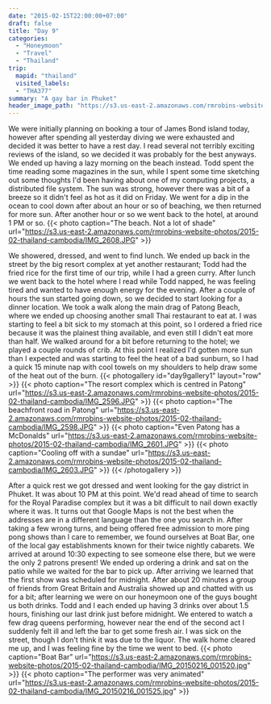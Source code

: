 ```yaml
---
date: "2015-02-15T22:00:00+07:00"
draft: false
title: "Day 9"
categories:
  - "Honeymoon"
  - "Travel"
  - "Thailand"
trip:
  mapid: "thailand"
  visited_labels:
  - "THA377"
summary: "A gay bar in Phuket"
header_image_path: "https://s3.us-east-2.amazonaws.com/rmrobins-website-photos/2015-02-thailand-cambodia/IMG_2598.JPG"
---
```


We were initially planning on booking a tour of James Bond island today, however after spending all yesterday diving we were exhausted and decided it was better to have a rest day. I read several not terribly exciting reviews of the island, so we decided it was probably for the best anyways. We ended up having a lazy morning on the beach instead. Todd spent the time reading some magazines in the sun, while I spent some time sketching out some thoughts I'd been having about one of my computing projects, a distributed file system. The sun was strong, however there was a bit of a breeze so it didn't feel as hot as it did on Friday. We went for a dip in the ocean to cool down after about an hour or so of beaching, we then returned for more sun. After another hour or so we went back to the hotel, at around 1 PM or so.
{{< photo caption="The beach. Not a lot of shade" url="https://s3.us-east-2.amazonaws.com/rmrobins-website-photos/2015-02-thailand-cambodia/IMG_2608.JPG" >}}

We showered, dressed, and went to find lunch. We ended up back in the street by the big resort complex at yet another restaurant; Todd had the fried rice for the first time of our trip, while I had a green curry. After lunch we went back to the hotel where I read while Todd napped, he was feeling tired and wanted to have enough energy for the evening. After a couple of hours the sun started going down, so we decided to start looking for a dinner location. We took a walk along the main drag of Patong Beach, where we ended up choosing another small Thai restaurant to eat at. I was starting to feel a bit sick to my stomach at this point, so I ordered a fried rice because it was the plainest thing available, and even still I didn't eat more than half. We walked around for a bit before returning to the hotel; we played a couple rounds of crib. At this point I realized I'd gotten more sun than I expected and was starting to feel the heat of a bad sunburn, so I had a quick 15 minute nap with cool towels on my shoulders to help draw some of the heat out of the burn.
{{< photogallery id="day9gallery1" layout="row" >}}
{{< photo caption="The resort complex which is centred in Patong" url="https://s3.us-east-2.amazonaws.com/rmrobins-website-photos/2015-02-thailand-cambodia/IMG_2596.JPG" >}}
{{< photo caption="The beachfront road in Patong" url="https://s3.us-east-2.amazonaws.com/rmrobins-website-photos/2015-02-thailand-cambodia/IMG_2598.JPG" >}}
{{< photo caption="Even Patong has a McDonalds" url="https://s3.us-east-2.amazonaws.com/rmrobins-website-photos/2015-02-thailand-cambodia/IMG_2601.JPG" >}}
{{< photo caption="Cooling off with a sundae" url="https://s3.us-east-2.amazonaws.com/rmrobins-website-photos/2015-02-thailand-cambodia/IMG_2603.JPG" >}}
{{< /photogallery >}}

After a quick rest we got dressed and went looking for the gay district in Phuket. It was about 10 PM at this point. We'd read ahead of time to search for the Royal Paradise complex but it was a bit difficult to nail down exactly where it was. It turns out that Google Maps is not the best when the addresses are in a different language than the one you search in. After taking a few wrong turns, and being offered free admission to more ping pong shows than I care to remember, we found ourselves at Boat Bar, one of the local gay establishments known for their twice nightly cabarets. We arrived at around 10:30 expecting to see someone else there, but we were the only 2 patrons present! We ended up ordering a drink and sat on the patio while we waited for the bar to pick up. After arriving we learned that the first show was scheduled for midnight. After about 20 minutes a group of friends from Great Britain and Australia showed up and chatted with us for a bit; after learning we were on our honeymoon one of the guys bought us both drinks. Todd and I each ended up having 3 drinks over about 1.5 hours, finishing our last drink just before midnight. We entered to watch a few drag queens performing, however near the end of the second act I suddenly felt ill and left the bar to get some fresh air. I was sick on the street, though I don't think it was due to the liquor. The walk home cleared me up, and I was feeling fine by the time we went to bed.
{{< photo caption="Boat Bar" url="https://s3.us-east-2.amazonaws.com/rmrobins-website-photos/2015-02-thailand-cambodia/IMG_20150216_001520.jpg" >}}
{{< photo caption="The performer was very animated" url="https://s3.us-east-2.amazonaws.com/rmrobins-website-photos/2015-02-thailand-cambodia/IMG_20150216_001525.jpg" >}}

